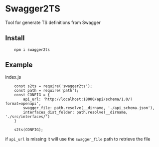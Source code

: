 # Swagger2TS
Tool for generate TS definitions from Swagger

## Install

```
    npm i swagger2ts
```

## Example

index.js
```
    const s2ts = require('swagger2ts');
    const path = require('path');
    const CONFIG = {
        api_url: 'http://localhost:18000/api/schema/1.0/?format=openapi',
        swagger_file: path.resolve(__dirname, './api_schema.json'),
        interfaces_dist_folder: path.resolve(__dirname, './src/interfaces/')
    }

    s2ts(CONFIG);
```

if `api_url` is missing it will use the `swagger_file` path to retrieve the file  